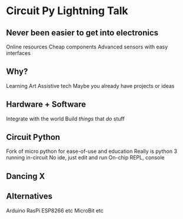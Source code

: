 # Circuit Py Lightning Talk

## Never been easier to get into electronics
Online resources
Cheap components
Advanced sensors with easy interfaces

## Why?
Learning
Art
Assistive tech
Maybe you already have projects or ideas

## Hardware + Software
Integrate with the world
Build *things* that *do* stuff

## Circuit Python
Fork of micro python for ease-of-use and education
Really is python 3 running in-circuit
No ide, just edit and run
On-chip REPL, console

## Dancing X

## Alternatives
Arduino
RasPi
ESP8266 etc
MicroBit etc
